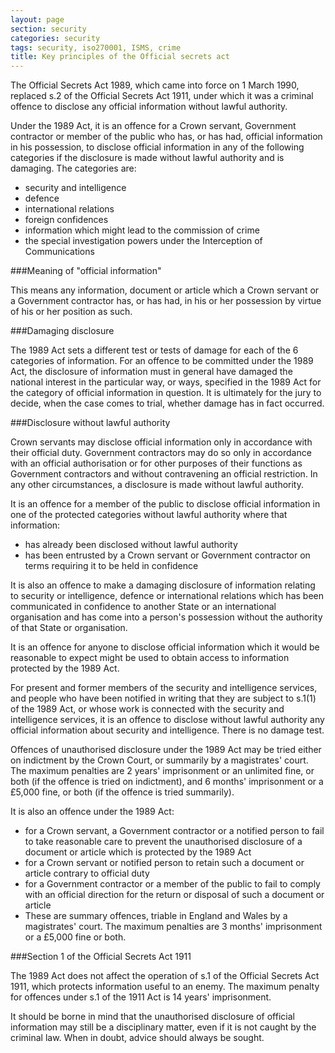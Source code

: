 ```yaml
---
layout: page
section: security
categories: security
tags: security, iso270001, ISMS, crime
title: Key principles of the Official secrets act
---
```


The Official Secrets Act 1989, which came into force on 1 March 1990, replaced s.2 of the Official Secrets Act 1911, under which it was a criminal offence to disclose any official information without lawful authority.

Under the 1989 Act, it is an offence for a Crown servant, Government contractor or member of the public who has, or has had, official information in his possession, to disclose official information in any of the following categories if the disclosure is made without lawful authority and is damaging. The categories are:

* security and intelligence
* defence
* international relations
* foreign confidences
* information which might lead to the commission of crime
* the special investigation powers under the Interception of Communications

###Meaning of "official information"

This means any information, document or article which a Crown servant or a Government contractor has, or has had, in his or her possession by virtue of his or her position as such.

###Damaging disclosure

The 1989 Act sets a different test or tests of damage for each of the 6 categories of information. For an offence to be committed under the 1989 Act, the disclosure of information must in general have damaged the national interest in the particular way, or ways, specified in the 1989 Act for the category of official information in question.
It is ultimately for the jury to decide, when the case comes to trial, whether damage has in fact occurred.

###Disclosure without lawful authority

Crown servants may disclose official information only in accordance with their official duty. Government contractors may do so only in accordance with an official authorisation or for other purposes of their functions as Government contractors and without contravening an official restriction. In any other circumstances, a disclosure is made without lawful authority.

It is an offence for a member of the public to disclose official information in one of the protected categories without lawful authority where that information:

* has already been disclosed without lawful authority
* has been entrusted by a Crown servant or Government contractor on terms requiring it to be held in confidence

It is also an offence to make a damaging disclosure of information relating to security or intelligence, defence or international relations which has been communicated in confidence to another State or an international organisation and has come into a person's possession without the authority of that State or organisation.

It is an offence for anyone to disclose official information which it would be reasonable to expect might be used to obtain access to information protected by the 1989 Act.

For present and former members of the security and intelligence services, and people who have been notified in writing that they are subject to s.1(1) of the 1989 Act, or whose work is connected with the security and intelligence services, it is an offence to disclose without lawful authority any official information about security and intelligence. There is no damage test.

Offences of unauthorised disclosure under the 1989 Act may be tried either on indictment by the Crown Court, or summarily by a magistrates' court. The maximum penalties are 2 years' imprisonment or an unlimited fine, or both (if the offence is tried on indictment), and 6 months' imprisonment or a £5,000 fine, or both (if the offence is tried summarily).

It is also an offence under the 1989 Act:

* for a Crown servant, a Government contractor or a notified person to fail to take reasonable care to prevent the unauthorised disclosure of a document or article which is protected by the 1989 Act
* for a Crown servant or notified person to retain such a document or article contrary to official duty
* for a Government contractor or a member of the public to fail to comply with an official direction for the return or disposal of such a document or article
* These are summary offences, triable in England and Wales by a magistrates' court. The maximum penalties are 3 months' imprisonment or a £5,000 fine or both.

###Section 1 of the Official Secrets Act 1911

The 1989 Act does not affect the operation of s.1 of the Official Secrets Act 1911, which protects information useful to an enemy. The maximum penalty for offences under s.1 of the 1911 Act is 14 years' imprisonment.

It should be borne in mind that the unauthorised disclosure of official information may still be a disciplinary matter, even if it is not caught by the criminal law. When in doubt, advice should always be sought.


